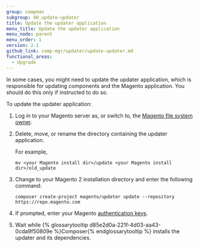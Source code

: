 ```yaml
---
group: compman
subgroup: 40_update-updater
title: Update the updater application
menu_title: Update the updater application
menu_node: parent
menu_order: 1
version: 2.1
github_link: comp-mgr/updater/update-updater.md
functional_areas:
  - Upgrade
---
```


In some cases, you might need to update the updater application, which is responsible for updating components and the Magento application. You should do this only if instructed to do so.

To update the updater application:

1.	Log in to your Magento server as, or switch to, the [Magento file system owner]({{page.baseurl}}/install-gde/prereq/apache-user.html).
2.	Delete, move, or rename the directory containing the updater application.

	For example,

		mv <your Magento install dir>/update <your Magento install dir>/old_update
3.	Change to your Magento 2 installation directory and enter the following command:

		composer create-project magento/updater update --repository https://repo.magento.com
4.	If prompted, enter your Magento [authentication keys]({{page.baseurl}}/install-gde/prereq/connect-auth.html).
5.	Wait while {% glossarytooltip d85e2d0a-221f-4d03-aa43-0cda9f50809e %}Composer{% endglossarytooltip %} installs the updater and its dependencies.
